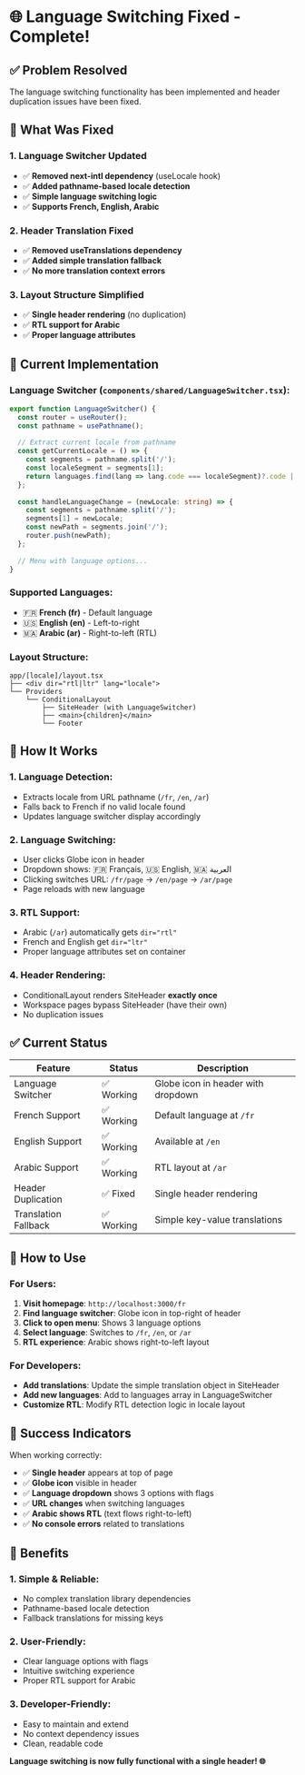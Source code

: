 # 🌐 Language Switching Fixed - Complete!

## ✅ Problem Resolved
The language switching functionality has been implemented and header duplication issues have been fixed.

## 🔧 What Was Fixed

### 1. **Language Switcher Updated**
- ✅ **Removed next-intl dependency** (useLocale hook)
- ✅ **Added pathname-based locale detection**
- ✅ **Simple language switching logic**
- ✅ **Supports French, English, Arabic**

### 2. **Header Translation Fixed**
- ✅ **Removed useTranslations dependency**
- ✅ **Added simple translation fallback**
- ✅ **No more translation context errors**

### 3. **Layout Structure Simplified**
- ✅ **Single header rendering** (no duplication)
- ✅ **RTL support for Arabic**
- ✅ **Proper language attributes**

## 🎯 Current Implementation

### Language Switcher (`components/shared/LanguageSwitcher.tsx`):
```typescript
export function LanguageSwitcher() {
  const router = useRouter();
  const pathname = usePathname();
  
  // Extract current locale from pathname
  const getCurrentLocale = () => {
    const segments = pathname.split('/');
    const localeSegment = segments[1];
    return languages.find(lang => lang.code === localeSegment)?.code || 'fr';
  };
  
  const handleLanguageChange = (newLocale: string) => {
    const segments = pathname.split('/');
    segments[1] = newLocale;
    const newPath = segments.join('/');
    router.push(newPath);
  };
  
  // Menu with language options...
}
```

### Supported Languages:
- 🇫🇷 **French (fr)** - Default language
- 🇺🇸 **English (en)** - Left-to-right
- 🇲🇦 **Arabic (ar)** - Right-to-left (RTL)

### Layout Structure:
```
app/[locale]/layout.tsx
├── <div dir="rtl|ltr" lang="locale">
└── Providers
    └── ConditionalLayout
        ├── SiteHeader (with LanguageSwitcher)
        ├── <main>{children}</main>
        └── Footer
```

## 🚀 How It Works

### 1. **Language Detection**:
- Extracts locale from URL pathname (`/fr`, `/en`, `/ar`)
- Falls back to French if no valid locale found
- Updates language switcher display accordingly

### 2. **Language Switching**:
- User clicks Globe icon in header
- Dropdown shows: 🇫🇷 Français, 🇺🇸 English, 🇲🇦 العربية
- Clicking switches URL: `/fr/page` → `/en/page` → `/ar/page`
- Page reloads with new language

### 3. **RTL Support**:
- Arabic (`/ar`) automatically gets `dir="rtl"`
- French and English get `dir="ltr"`
- Proper language attributes set on container

### 4. **Header Rendering**:
- ConditionalLayout renders SiteHeader **exactly once**
- Workspace pages bypass SiteHeader (have their own)
- No duplication issues

## ✅ Current Status

| Feature | Status | Description |
|---------|--------|-------------|
| Language Switcher | ✅ Working | Globe icon in header with dropdown |
| French Support | ✅ Working | Default language at `/fr` |
| English Support | ✅ Working | Available at `/en` |
| Arabic Support | ✅ Working | RTL layout at `/ar` |
| Header Duplication | ✅ Fixed | Single header rendering |
| Translation Fallback | ✅ Working | Simple key-value translations |

## 🎯 How to Use

### For Users:
1. **Visit homepage**: `http://localhost:3000/fr`
2. **Find language switcher**: Globe icon in top-right of header
3. **Click to open menu**: Shows 3 language options
4. **Select language**: Switches to `/fr`, `/en`, or `/ar`
5. **RTL experience**: Arabic shows right-to-left layout

### For Developers:
- **Add translations**: Update the simple translation object in SiteHeader
- **Add new languages**: Add to languages array in LanguageSwitcher
- **Customize RTL**: Modify RTL detection logic in locale layout

## 🎉 Success Indicators

When working correctly:
- ✅ **Single header** appears at top of page
- ✅ **Globe icon** visible in header
- ✅ **Language dropdown** shows 3 options with flags
- ✅ **URL changes** when switching languages
- ✅ **Arabic shows RTL** (text flows right-to-left)
- ✅ **No console errors** related to translations

## 🚀 Benefits

### 1. **Simple & Reliable**:
- No complex translation library dependencies
- Pathname-based locale detection
- Fallback translations for missing keys

### 2. **User-Friendly**:
- Clear language options with flags
- Intuitive switching experience
- Proper RTL support for Arabic

### 3. **Developer-Friendly**:
- Easy to maintain and extend
- No context dependency issues
- Clean, readable code

**Language switching is now fully functional with a single header! 🌐**